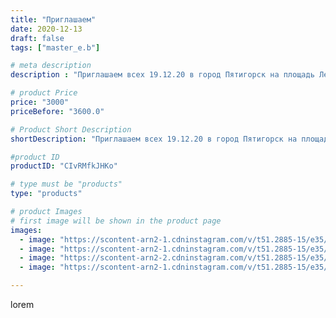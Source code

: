 ```yaml
---
title: "Приглашаем"
date: 2020-12-13
draft: false
tags: ["master_e.b"]

# meta description
description : "Приглашаем всех 19.12.20 в город Пятигорск на площадь Ленина. Знакомство с новыми дракончиками и бесплатные фотосессии ждут Вас"

# product Price
price: "3000"
priceBefore: "3600.0"

# Product Short Description
shortDescription: "Приглашаем всех 19.12.20 в город Пятигорск на площадь Ленина. Знакомство с новыми дракончиками и бесплатные фотосессии ждут Вас"

#product ID
productID: "CIvRMfkJHKo"

# type must be "products"
type: "products"

# product Images
# first image will be shown in the product page
images:
  - image: "https://scontent-arn2-1.cdninstagram.com/v/t51.2885-15/e35/130729712_383190849627762_7638512525020201080_n.jpg?_nc_ht=scontent-arn2-1.cdninstagram.com&_nc_cat=106&_nc_ohc=qf6bDOt-GuIAX9D_jVu&se=7&tp=1&oh=63f2fc8273393e933b877dc18aaf9c6e&oe=605EDFA1&ig_cache_key=MjQ2MzI2MzE0MjcxMTgwMjIyNQ%3D%3D.2"
  - image: "https://scontent-arn2-1.cdninstagram.com/v/t51.2885-15/e35/130700970_5344513418954224_5456420657554179637_n.jpg?_nc_ht=scontent-arn2-1.cdninstagram.com&_nc_cat=104&_nc_ohc=YoR5DbuB14EAX92FyUH&se=7&tp=1&oh=30edbb64e80b04524a25d32fca066541&oe=605FE798&ig_cache_key=MjQ2MzI2MzE0MjY5NTA5NzM3Nw%3D%3D.2"
  - image: "https://scontent-arn2-2.cdninstagram.com/v/t51.2885-15/e35/131054835_2724678741181385_4757786413289705937_n.jpg?_nc_ht=scontent-arn2-2.cdninstagram.com&_nc_cat=105&_nc_ohc=H1iI4MzjbnIAX9Ut1eT&se=7&tp=1&oh=3b81fb9a6a7b365a08050f814385a83b&oe=605FFE6D&ig_cache_key=MjQ2MzI2MzE0Mjc0NTM5MzY0OA%3D%3D.2"
  - image: "https://scontent-arn2-1.cdninstagram.com/v/t51.2885-15/e35/130872007_221932416115072_2552960669047712714_n.jpg?_nc_ht=scontent-arn2-1.cdninstagram.com&_nc_cat=104&_nc_ohc=wKFPSwLW2E4AX8hl3k1&se=7&tp=1&oh=109b7a95263115e3d44ed23302f86165&oe=605F31DA&ig_cache_key=MjQ2MzI2MzE0MjcyMDI0Mjc0Ng%3D%3D.2"

---
```

lorem
